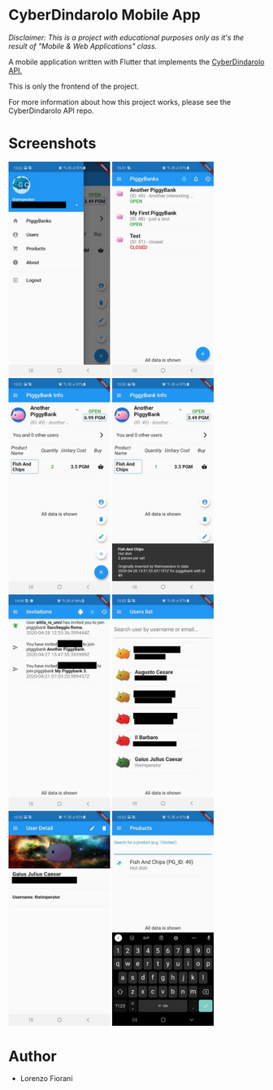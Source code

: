 # CyberDindarolo Mobile App

*Disclaimer: This is a project with educational purposes only as it's the result of
"Mobile & Web Applications" class.*

A mobile application written with Flutter that implements the <a href="https://github.com/lorenzodeveloper/CyberDindarolo">CyberDindarolo API.</a>

This is only the frontend of the project.

For more information about how this project works, please see the CyberDindarolo API repo.

# Screenshots
 
 <img src="Screenshots/drawer.jpg" width="200"> <img src="Screenshots/pg_list.jpg" width="200">
 <img src="Screenshots/pg_detail.jpg" width="200">
 <img src="Screenshots/pg_detail_with_desc.jpg" width="200"> <img src="Screenshots/invitations.jpg" width="200">
 <img src="Screenshots/users.jpg" width="200"> <img src="Screenshots/user_detail.jpg" width="200">
 <img src="Screenshots/products.jpg" width="200">

# Author
- Lorenzo Fiorani
